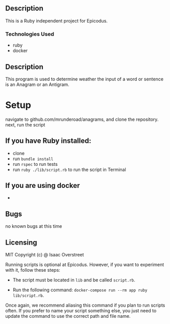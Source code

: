## Description

This is a Ruby independent project for Epicodus. 


### Technologies Used

* ruby
* docker

## Description

This program is used to determine weather the input of a word or sentence is an Anagram or an Antigram.

# Setup

navigate to github.com/mrunderoad/anagrams, and clone the repository.
next, run the script

## If you have Ruby installed:
 - clone
 - run `bundle install`
 - run `rspec` to run tests
 - run `ruby ./lib/script.rb` to run the script in Terminal
## If you are using docker
 - 

## Bugs
no known bugs at this time

## Licensing
MIT 
Copyright (c) @ Isaac Overstreet


Running scripts is optional at Epicodus. However, if you want to experiment with it, follow these steps:

* The script must be located in `lib` and be called `script.rb`.

* Run the following command: `docker-compose run --rm app ruby lib/script.rb`.

Once again, we recommend aliasing this command if you plan to run scripts often. If you prefer to name your script something else, you just need to update the command to use the correct path and file name.